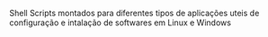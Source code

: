 Shell Scripts montados para diferentes tipos de aplicações uteis de configuração e intalação de softwares em Linux e Windows
